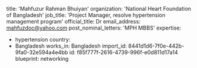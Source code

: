 title: 'Mahfuzur Rahman Bhuiyan'
organization: 'National Heart Foundation of Bangladesh'
job_title: 'Project Manager, resolve hypertension management program'
official_title: Dr
email_address: mahfuzdoc@yahoo.com
post_nominal_letters: 'MPH MBBS'
expertise:
  - hypertension
country:
  - Bangladesh
works_in: Bangladesh
import_id: 8441d1d6-7f0e-442b-9fa0-32e594a4e4bb
id: f85f777f-2616-4739-996f-e0d811d17a14
blueprint: networking
